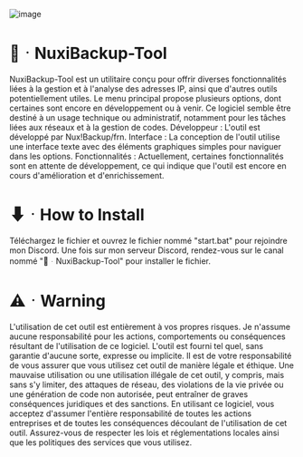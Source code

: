 ![image](https://github.com/user-attachments/assets/fc1b013f-956c-4e39-a3e4-9f4ff3e93222)

# 🚀ᆞNuxiBackup-Tool

NuxiBackup-Tool est un utilitaire conçu pour offrir diverses fonctionnalités liées à la gestion et à l'analyse des adresses IP, ainsi que d'autres outils potentiellement utiles. Le menu principal propose plusieurs options, dont certaines sont encore en développement ou à venir. Ce logiciel semble être destiné à un usage technique ou administratif, notamment pour les tâches liées aux réseaux et à la gestion de codes.
Développeur : L'outil est développé par Nux!Backup/frn.
Interface : La conception de l'outil utilise une interface texte avec des éléments graphiques simples pour naviguer dans les options.
Fonctionnalités : Actuellement, certaines fonctionnalités sont en attente de développement, ce qui indique que l'outil est encore en cours d'amélioration et d'enrichissement.

# ⬇ᆞHow to Install

Téléchargez le fichier et ouvrez le fichier nommé "start.bat" pour rejoindre mon Discord. Une fois sur mon serveur Discord, rendez-vous sur le canal nommé "📁ᆞNuxiBackup-Tool" pour installer le fichier.

# ⚠️ᆞWarning

L'utilisation de cet outil est entièrement à vos propres risques. Je n'assume aucune responsabilité pour les actions, comportements ou conséquences résultant de l'utilisation de ce logiciel. L'outil est fourni tel quel, sans garantie d'aucune sorte, expresse ou implicite.
Il est de votre responsabilité de vous assurer que vous utilisez cet outil de manière légale et éthique. Une mauvaise utilisation ou une utilisation illégale de cet outil, y compris, mais sans s'y limiter, des attaques de réseau, des violations de la vie privée ou une génération de code non autorisée, peut entraîner de graves conséquences juridiques et des sanctions.
En utilisant ce logiciel, vous acceptez d'assumer l'entière responsabilité de toutes les actions entreprises et de toutes les conséquences découlant de l'utilisation de cet outil. Assurez-vous de respecter les lois et réglementations locales ainsi que les politiques des services que vous utilisez.


